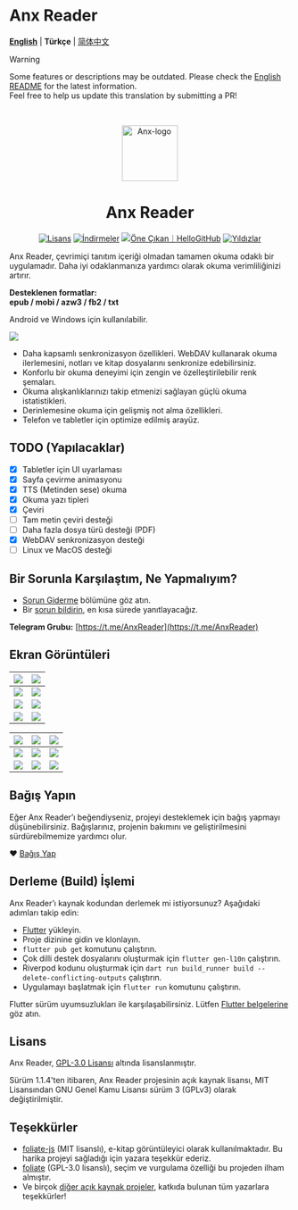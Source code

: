 # Anx Reader

**[English](README.md)** | **Türkçe** | [简体中文](README_zh.md)
 
> [!WARNING]
> Some features or descriptions may be outdated. Please check the [English README](README.md) for the latest information.  
> Feel free to help us update this translation by submitting a PR!



<br>

<p align="center">
  <img src="./docs/images/Anx-logo.jpg" alt="Anx-logo" width="100" />
</p>
<h1 align="center">Anx Reader</h1>
<p align="center">
  <a href="https://github.com/Anxcye/anx-reader/blob/main/LICENSE"><img src="https://img.shields.io/github/license/anxcye/anx-reader" alt="Lisans" ></a>
  <a href="https://github.com/Anxcye/anx-reader/releases"><img src="https://img.shields.io/github/downloads/anxcye/anx-reader/total" alt="İndirmeler"></a>
  <a href="https://hellogithub.com/repository/819a2b3050204451bed552a8812114e5" target="_blank"><img src="https://abroad.hellogithub.com/v1/widgets/recommend.svg?rid=819a2b3050204451bed552a8812114e5&claim_uid=WBA1XOQirm2GRqs&theme=small" alt="Öne Çıkan｜HelloGitHub"/></a>
  <a href="https://github.com/anxcye/anx-reader/stargazers"><img src="https://img.shields.io/github/stars/anxcye/anx-reader" alt="Yıldızlar"></a>
</p>

Anx Reader, çevrimiçi tanıtım içeriği olmadan tamamen okuma odaklı bir uygulamadır. Daha iyi odaklanmanıza yardımcı olarak okuma verimliliğinizi artırır.

**Desteklenen formatlar:**  
**epub / mobi / azw3 / fb2 / txt**  

Android ve Windows için kullanılabilir.

![](./docs/images/9.jpg)

- Daha kapsamlı senkronizasyon özellikleri. WebDAV kullanarak okuma ilerlemesini, notları ve kitap dosyalarını senkronize edebilirsiniz.
- Konforlu bir okuma deneyimi için zengin ve özelleştirilebilir renk şemaları.
- Okuma alışkanlıklarınızı takip etmenizi sağlayan güçlü okuma istatistikleri.
- Derinlemesine okuma için gelişmiş not alma özellikleri.
- Telefon ve tabletler için optimize edilmiş arayüz.

## TODO (Yapılacaklar)
- [X] Tabletler için UI uyarlaması
- [X] Sayfa çevirme animasyonu
- [X] TTS (Metinden sese) okuma
- [X] Okuma yazı tipleri
- [X] Çeviri
- [ ] Tam metin çeviri desteği
- [ ] Daha fazla dosya türü desteği (PDF)
- [X] WebDAV senkronizasyon desteği
- [ ] Linux ve MacOS desteği

## Bir Sorunla Karşılaştım, Ne Yapmalıyım?
- [Sorun Giderme](./docs/troubleshooting.md#English) bölümüne göz atın.
- Bir [sorun bildirin](https://github.com/Anxcye/anx-reader/issues/new/choose), en kısa sürede yanıtlayacağız.

**Telegram Grubu:** [https://t.me/AnxReader](https://t.me/AnxReader)

## Ekran Görüntüleri
| ![](./docs/images/wide1.png) | ![](./docs/images/wide2.png) |
| :--------------------------: | :--------------------------: |
| ![](./docs/images/wide3.png) | ![](./docs/images/wide4.png) |
| ![](./docs/images/wide5.png) | ![](./docs/images/wide6.png) |
| ![](./docs/images/wide7.png) | ![](./docs/images/wide8.png) |


| ![](./docs/images/mobile1.png) | ![](./docs/images/mobile2.png) | ![](./docs/images/mobile3.png) |
| :----------------------------: | :----------------------------: | :----------------------------: |
| ![](./docs/images/mobile4.png) | ![](./docs/images/mobile5.png) | ![](./docs/images/mobile6.png) |
| ![](./docs/images/mobile7.png) | ![](./docs/images/mobile8.png) | ![](./docs/images/mobile9.png) |

## Bağış Yapın
Eğer Anx Reader’ı beğendiyseniz, projeyi desteklemek için bağış yapmayı düşünebilirsiniz. Bağışlarınız, projenin bakımını ve geliştirilmesini sürdürebilmemize yardımcı olur.

❤️ [Bağış Yap](https://anxcye.com/home/7)

## Derleme (Build) İşlemi
Anx Reader’ı kaynak kodundan derlemek mi istiyorsunuz? Aşağıdaki adımları takip edin:

- [Flutter](https://flutter.dev) yükleyin.
- Proje dizinine gidin ve klonlayın.
- `flutter pub get` komutunu çalıştırın.
- Çok dilli destek dosyalarını oluşturmak için `flutter gen-l10n` çalıştırın.
- Riverpod kodunu oluşturmak için `dart run build_runner build --delete-conflicting-outputs` çalıştırın.
- Uygulamayı başlatmak için `flutter run` komutunu çalıştırın.

Flutter sürüm uyumsuzlukları ile karşılaşabilirsiniz. Lütfen [Flutter belgelerine](https://flutter.dev/docs/get-started/install) göz atın.

## Lisans
Anx Reader, [GPL-3.0 Lisansı](./LICENSE) altında lisanslanmıştır.  

Sürüm 1.1.4'ten itibaren, Anx Reader projesinin açık kaynak lisansı, MIT Lisansından GNU Genel Kamu Lisansı sürüm 3 (GPLv3) olarak değiştirilmiştir.

## Teşekkürler
- [foliate-js](https://github.com/johnfactotum/foliate-js) (MIT lisanslı), e-kitap görüntüleyici olarak kullanılmaktadır. Bu harika projeyi sağladığı için yazara teşekkür ederiz.
- [foliate](https://github.com/johnfactotum/foliate) (GPL-3.0 lisanslı), seçim ve vurgulama özelliği bu projeden ilham almıştır.
- Ve birçok [diğer açık kaynak projeler](./pubspec.yaml), katkıda bulunan tüm yazarlara teşekkürler!
